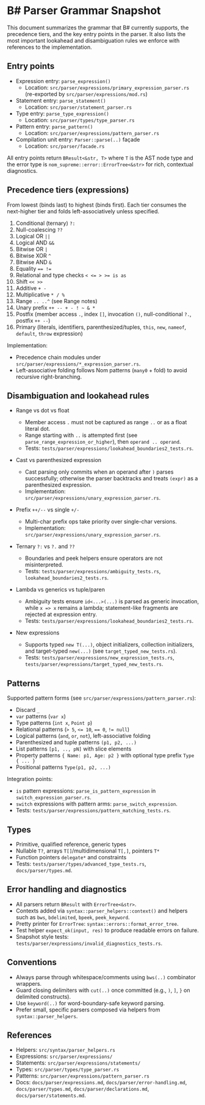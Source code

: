 # B# Parser Grammar Snapshot

This document summarizes the grammar that B# currently supports, the precedence tiers, and the key entry points in the parser. It also lists the most important lookahead and disambiguation rules we enforce with references to the implementation.

## Entry points

- Expression entry: `parse_expression()`
  - Location: `src/parser/expressions/primary_expression_parser.rs` (re-exported by `src/parser/expressions/mod.rs`)
- Statement entry: `parse_statement()`
  - Location: `src/parser/statement_parser.rs`
- Type entry: `parse_type_expression()`
  - Location: `src/parser/types/type_parser.rs`
- Pattern entry: `parse_pattern()`
  - Location: `src/parser/expressions/pattern_parser.rs`
- Compilation unit entry: `Parser::parse(..)` façade
  - Location: `src/parser/facade.rs`

All entry points return `BResult<&str, T>` where `T` is the AST node type and the error type is `nom_supreme::error::ErrorTree<&str>` for rich, contextual diagnostics.

## Precedence tiers (expressions)

From lowest (binds last) to highest (binds first). Each tier consumes the next-higher tier and folds left-associatively unless specified.

1. Conditional (ternary) `?:`
2. Null-coalescing `??`
3. Logical OR `||`
4. Logical AND `&&`
5. Bitwise OR `|`
6. Bitwise XOR `^`
7. Bitwise AND `&`
8. Equality `== !=`
9. Relational and type checks `< <= > >= is as`
10. Shift `<< >>`
11. Additive `+ -`
12. Multiplicative `* / %`
13. Range `.. ..^` (see Range notes)
14. Unary prefix `++ -- + - ! ~ & *`
15. Postfix (member access `.`, index `[]`, invocation `()`, null-conditional `?.`, postfix `++ --`)
16. Primary (literals, identifiers, parenthesized/tuples, `this`, `new`, `nameof`, `default`, `throw` expression)

Implementation:
- Precedence chain modules under `src/parser/expressions/*_expression_parser.rs`.
- Left-associative folding follows Nom patterns (`many0` + fold) to avoid recursive right-branching.

## Disambiguation and lookahead rules

- Range vs dot vs float
  - Member access `.` must not be captured as range `..` or as a float literal dot.
  - Range starting with `..` is attempted first (see `parse_range_expression_or_higher`), then `operand .. operand`.
  - Tests: `tests/parser/expressions/lookahead_boundaries2_tests.rs`.

- Cast vs parenthesized expression
  - Cast parsing only commits when an operand after `)` parses successfully; otherwise the parser backtracks and treats `(expr)` as a parenthesized expression.
  - Implementation: `src/parser/expressions/unary_expression_parser.rs`.

- Prefix `++/--` vs single `+/-`
  - Multi-char prefix ops take priority over single-char versions.
  - Implementation: `src/parser/expressions/unary_expression_parser.rs`.

- Ternary `?:` vs `?.` and `??`
  - Boundaries and peek helpers ensure operators are not misinterpreted.
  - Tests: `tests/parser/expressions/ambiguity_tests.rs`, `lookahead_boundaries2_tests.rs`.

- Lambda vs generics vs tuple/paren
  - Ambiguity tests ensure `id<...>(...)` is parsed as generic invocation, while `x => x` remains a lambda; statement-like fragments are rejected at expression entry.
  - Tests: `tests/parser/expressions/lookahead_boundaries2_tests.rs`.

- New expressions
  - Supports typed `new T(...)`, object initializers, collection initializers, and target-typed `new(...)` (see `target_typed_new_tests.rs`).
  - Tests: `tests/parser/expressions/new_expression_tests.rs`, `tests/parser/expressions/target_typed_new_tests.rs`.

## Patterns

Supported pattern forms (see `src/parser/expressions/pattern_parser.rs`):
- Discard `_`
- `var` patterns (`var x`)
- Type patterns (`int x`, `Point p`)
- Relational patterns (`> 5`, `<= 10`, `== 0`, `!= null`)
- Logical patterns (`and`, `or`, `not`), left-associative folding
- Parenthesized and tuple patterns `(p1, p2, ...)`
- List patterns `[p1, .., pN]` with slice elements
- Property patterns `{ Name: p1, Age: p2 }` with optional type prefix `Type { ... }`
- Positional patterns `Type(p1, p2, ...)`

Integration points:
- `is` pattern expressions: `parse_is_pattern_expression` in `switch_expression_parser.rs`.
- `switch` expressions with pattern arms: `parse_switch_expression`.
- Tests: `tests/parser/expressions/pattern_matching_tests.rs`.

## Types

- Primitive, qualified reference, generic types
- Nullable `T?`, arrays `T[]`/multidimensional `T[,]`, pointers `T*`
- Function pointers `delegate*` and constraints
- Tests: `tests/parser/types/advanced_type_tests.rs`, `docs/parser/types.md`.

## Error handling and diagnostics

- All parsers return `BResult` with `ErrorTree<&str>`.
- Contexts added via `syntax::parser_helpers::context()` and helpers such as `bws`, `bdelimited`, `bpeek`, `peek_keyword`.
- Pretty printer for `ErrorTree`: `syntax::errors::format_error_tree`.
- Test helper `expect_ok(input, res)` to produce readable errors on failure.
- Snapshot style tests: `tests/parser/expressions/invalid_diagnostics_tests.rs`.

## Conventions

- Always parse through whitespace/comments using `bws(..)` combinator wrappers.
- Guard closing delimiters with `cut(..)` once committed (e.g., `)`, `]`, `}` on delimited constructs).
- Use `keyword(..)` for word-boundary-safe keyword parsing.
- Prefer small, specific parsers composed via helpers from `syntax::parser_helpers`.

## References

- Helpers: `src/syntax/parser_helpers.rs`
- Expressions: `src/parser/expressions/`
- Statements: `src/parser/expressions/statements/`
- Types: `src/parser/types/type_parser.rs`
- Patterns: `src/parser/expressions/pattern_parser.rs`
- Docs: `docs/parser/expressions.md`, `docs/parser/error-handling.md`, `docs/parser/types.md`, `docs/parser/declarations.md`, `docs/parser/statements.md`.
